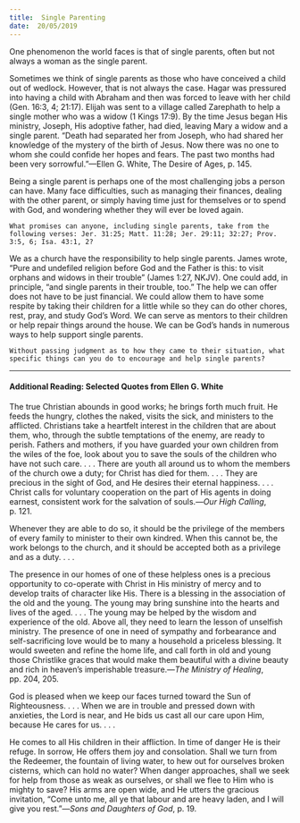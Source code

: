 ```yaml
---
title:  Single Parenting
date:  20/05/2019
---
```


One phenomenon the world faces is that of single parents, often but not always a woman as the single parent.

Sometimes we think of single parents as those who have conceived a child out of wedlock. However, that is not always the case. Hagar was pressured into having a child with Abraham and then was forced to leave with her child (Gen. 16:3, 4; 21:17). Elijah was sent to a village called Zarephath to help a single mother who was a widow (1 Kings 17:9). By the time Jesus began His ministry, Joseph, His adoptive father, had died, leaving Mary a widow and a single parent. “Death had separated her from Joseph, who had shared her knowledge of the mystery of the birth of Jesus. Now there was no one to whom she could confide her hopes and fears. The past two months had been very sorrowful.”—Ellen G. White, The Desire of Ages, p. 145.

Being a single parent is perhaps one of the most challenging jobs a person can have. Many face difficulties, such as managing their finances, dealing with the other parent, or simply having time just for themselves or to spend with God, and wondering whether they will ever be loved again.

`What promises can anyone, including single parents, take from the following verses: Jer. 31:25; Matt. 11:28; Jer. 29:11; 32:27; Prov. 3:5, 6; Isa. 43:1, 2?`

We as a church have the responsibility to help single parents. James wrote, “Pure and undefiled religion before God and the Father is this: to visit orphans and widows in their trouble” (James 1:27, NKJV). One could add, in principle, “and single parents in their trouble, too.” The help we can offer does not have to be just financial. We could allow them to have some respite by taking their children for a little while so they can do other chores, rest, pray, and study God’s Word. We can serve as mentors to their children or help repair things around the house. We can be God’s hands in numerous ways to help support single parents.

`Without passing judgment as to how they came to their situation, what specific things can you do to encourage and help single parents?`

---

#### Additional Reading: Selected Quotes from Ellen G. White

The true Christian abounds in good works; he brings forth much fruit. He feeds the hungry, clothes the naked, visits the sick, and ministers to the afflicted. Christians take a heartfelt interest in the children that are about them, who, through the subtle temptations of the enemy, are ready to perish. Fathers and mothers, if you have guarded your own children from the wiles of the foe, look about you to save the souls of the children who have not such care. . . . There are youth all around us to whom the members of the church owe a duty; for Christ has died for them. . . . They are precious in the sight of God, and He desires their eternal happiness. . . . Christ calls for voluntary cooperation on the part of His agents in doing earnest, consistent work for the salvation of souls.—_Our High Calling_, p. 121. 

Whenever they are able to do so, it should be the privilege of the members of every family to minister to their own kindred. When this cannot be, the work belongs to the church, and it should be accepted both as a privilege and as a duty. . . . 

The presence in our homes of one of these helpless ones is a precious opportunity to co-operate with Christ in His ministry of mercy and to develop traits of character like His. There is a blessing in the association of the old and the young. The young may bring sunshine into the hearts and lives of the aged. . . . The young may be helped by the wisdom and experience of the old. Above all, they need to learn the lesson of unselfish ministry. The presence of one in need of sympathy and forbearance and self-sacrificing love would be to many a household a priceless blessing. It would sweeten and refine the home life, and call forth in old and young those Christlike graces that would make them beautiful with a divine beauty and rich in heaven’s imperishable treasure.—_The Ministry of Healing_, pp. 204, 205. 

God is pleased when we keep our faces turned toward the Sun of Righteousness. . . . When we are in trouble and pressed down with anxieties, the Lord is near, and He bids us cast all our care upon Him, because He cares for us. . . . 

He comes to all His children in their affliction. In time of danger He is their refuge. In sorrow, He offers them joy and consolation. Shall we turn from the Redeemer, the fountain of living water, to hew out for ourselves broken cisterns, which can hold no water? When danger approaches, shall we seek for help from those as weak as ourselves, or shall we flee to Him who is mighty to save? His arms are open wide, and He utters the gracious invitation, “Come unto me, all ye that labour and are heavy laden, and I will give you rest.”—_Sons and Daughters of God_, p. 19.